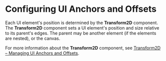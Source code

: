 # Configuring UI Anchors and Offsets<a name="ui-editor-transform2d"></a>

Each UI element's position is determined by the **Transform2D** component\. The **Transform2D** component sets a UI element's position and size relative to its parent's edges\. The parent may be another element \(if the elements are nested\), or the canvas\.

For more information about the **Transform2D** component, see [Transform2D – Managing UI Anchors and Offsets](ui-editor-anchors.md)\.